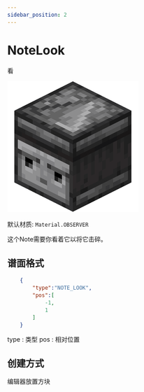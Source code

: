 ```yaml
---
sidebar_position: 2
---
```


# NoteLook
看

![imgsrc](img/Look.png)

默认材质: `Material.OBSERVER`

这个Note需要你看着它以将它击碎。

## 谱面格式
```json
    {
        "type":"NOTE_LOOK",
        "pos":[
            -1,
            1
        ]
    }
```
type : 类型
pos : 相对位置

## 创建方式

编辑器放置方块
